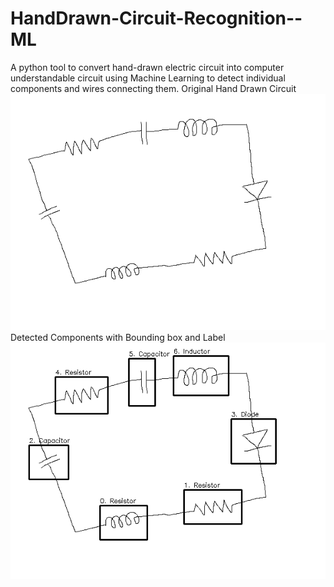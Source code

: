 # HandDrawn-Circuit-Recognition--ML
A python tool to convert hand-drawn electric circuit into computer understandable circuit using Machine Learning to detect individual components and wires connecting them.
Original Hand Drawn Circuit
![alt text](https://github.com/anant-k-singh/HandDrawn-Circuit-Recognition--ML/blob/master/original%20Circuit.png)
Detected Components with Bounding box and Label
![alt text](https://github.com/anant-k-singh/HandDrawn-Circuit-Recognition--ML/blob/master/Recognised%20Circuit.png)
